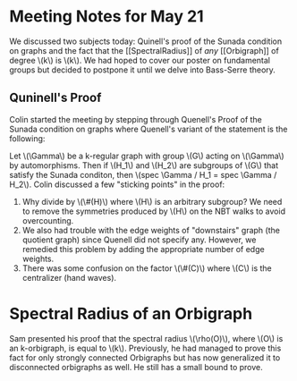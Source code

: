 Meeting Notes for May 21
========================

We discussed two subjects today: Quinell's proof of the Sunada condition on graphs and the fact that the [[SpectralRadius]] of *any* [[Orbigraph]] of degree \\(k\\) is \\(k\\). We had hoped to cover our poster on fundamental groups but decided to postpone it until we delve into Bass-Serre theory. 

Quninell's Proof
----------------
Colin started the meeting by stepping through Quenell's Proof of the Sunada condition on graphs where Quenell's variant of the statement is the following:

Let \\(\Gamma\\) be a k-regular graph with group \\(G\\) acting on \\(\Gamma\\) by automorphisms. Then if \\(H_1\\) and \\(H_2\\) are subgroups of \\(G\\) that satisfy the Sunada conditon, then \\(spec \Gamma / H_1 = spec \Gamma / H_2\\). Colin discussed a few "sticking points" in the proof:

1. Why divide by \\(\\#(H)\\) where \\(H\\) is an arbitrary subgroup? We need to remove the symmetries produced by \\(H\\) on the NBT walks to avoid overcounting.
2. We also had trouble with the edge weights of "downstairs" graph (the quotient graph) since Quenell did not specify any. However, we remedied this problem by adding the appropriate number of edge weights.
3. There was some confusion on the factor \\(\\#(C)\\) where \\(C\\) is the centralizer (hand waves).

Spectral Radius of an Orbigraph
===============================
Sam presented his proof that the spectral radius \\(\rho(O)\\), where \\(O\\) is an k-orbigraph, is equal to \\(k\\). Previously, he had managed to prove this fact for only strongly connected Orbigraphs but has now generalized it to disconnected orbigraphs as well. He still has a small bound to prove.